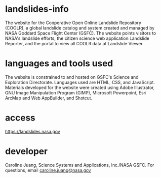 # landslides-info
The website for the Cooperative Open Online Landslide Repository (COOLR), a global landslide catalog and system created and managed by NASA Goddard Space Flight Center (GSFC). The website points visitors to NASA's landslide efforts, the citizen science web application Landslide Reporter, and the portal to view all COOLR data at Landslide Viewer.

# languages and tools used
The website is constrained to and hosted on GSFC's Science and Exploration Directorate. Languages used are HTML, CSS, and JavaScript. Materials developed for the website were created using Adobe Illustrator, GNU Image Manipulation Program (GIMP), Microsoft Powerpoint, Esri ArcMap and Web AppBuilder, and Shotcut.

# access
https://landslides.nasa.gov

# developer
Caroline Juang, Science Systems and Applications, Inc./NASA GSFC.
For questions, email caroline.juang@nasa.gov
